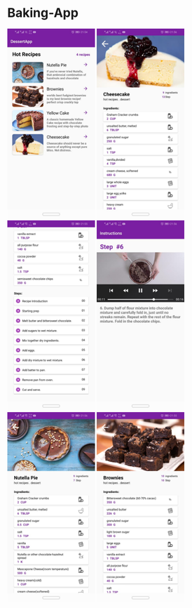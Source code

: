 # Baking-App
<img src="images/1-home.jpeg" width="200"> <img src="images/2-details.jpeg" width="200"> 
<img src="images/3-recipes.jpeg" width="200">
<img src="images/4-steps.jpeg" width="200">
<img src="images/5-details.jpeg" width="200">
<img src="images/6-details.jpeg" width="200">
